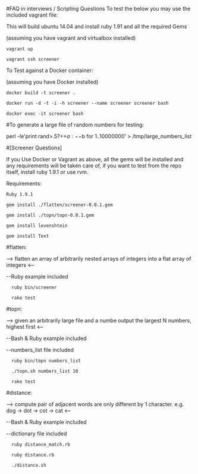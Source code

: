 #FAQ in interviews / Scripting Questions
To test the below you may use the included vagrant file:

This will build ubuntu 14.04 and install ruby 1.91 and all the required Gems
  
  (assuming you have vagrant and virtualbox installed)
  
    vagrant up
    
    vagrant ssh screener

To Test against a Docker container:

  (assuming you have Docker installed)

    docker build -t screener .

    docker run -d -t -i -h screener --name screener screener bash

    docker exec -it screener bash 

#To generate a large file of random numbers for testing:

  perl -le'print rand>.5?++$a:--$b for 1..10000000' > /tmp/large_numbers_list

#[Screener Questions]

If you Use Docker or Vagrant as above, all the gems will be installed and any requirements will be taken care of, if you want to test from the repo itself, install ruby 1.9.1 or use rvm.

Requirements:

    Ruby 1.9.1
  
    gem install ./flatten/screener-0.0.1.gem 
  
    gem install ./topn/topn-0.0.1.gem
    
    gem install levenshtein
    
    gem install Text
  



#flatten: 

--> flatten an array of arbitrarily nested arrays of integers into a flat array of integers <--

  --Ruby example included
      
      ruby bin/screener

      rake test
      


  
#topn: 

 --> given an arbitrarily large file and a numbe output the largest N numbers, highest first <--

  --Bash & Ruby example included

  --numbers_list file included

      ruby bin/topn numbers_list

      ./topn.sh numbers_list 10

      rake test

 
 
  
#distance: 

 --> compute pair of adjacent words are only different by 1 character. e.g. dog -> dot -> cot -> cat <--

  --Bash & Ruby example included

  --dictionary file included

      ruby distance_match.rb

      ruby distance.rb

      ./distance.sh
